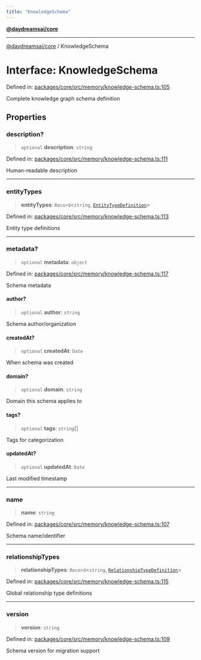 ```yaml
---
title: "KnowledgeSchema"
---
```


[**@daydreamsai/core**](./api-reference.md)

***

[@daydreamsai/core](./api-reference.md) / KnowledgeSchema

# Interface: KnowledgeSchema

Defined in: [packages/core/src/memory/knowledge-schema.ts:105](https://github.com/dojoengine/daydreams/blob/95678f46ea3908883ec80d853a28c9f23ca4f5c2/packages/core/src/memory/knowledge-schema.ts#L105)

Complete knowledge graph schema definition

## Properties

### description?

> `optional` **description**: `string`

Defined in: [packages/core/src/memory/knowledge-schema.ts:111](https://github.com/dojoengine/daydreams/blob/95678f46ea3908883ec80d853a28c9f23ca4f5c2/packages/core/src/memory/knowledge-schema.ts#L111)

Human-readable description

***

### entityTypes

> **entityTypes**: `Record`\<`string`, [`EntityTypeDefinition`](./EntityTypeDefinition.md)\>

Defined in: [packages/core/src/memory/knowledge-schema.ts:113](https://github.com/dojoengine/daydreams/blob/95678f46ea3908883ec80d853a28c9f23ca4f5c2/packages/core/src/memory/knowledge-schema.ts#L113)

Entity type definitions

***

### metadata?

> `optional` **metadata**: `object`

Defined in: [packages/core/src/memory/knowledge-schema.ts:117](https://github.com/dojoengine/daydreams/blob/95678f46ea3908883ec80d853a28c9f23ca4f5c2/packages/core/src/memory/knowledge-schema.ts#L117)

Schema metadata

#### author?

> `optional` **author**: `string`

Schema author/organization

#### createdAt?

> `optional` **createdAt**: `Date`

When schema was created

#### domain?

> `optional` **domain**: `string`

Domain this schema applies to

#### tags?

> `optional` **tags**: `string`[]

Tags for categorization

#### updatedAt?

> `optional` **updatedAt**: `Date`

Last modified timestamp

***

### name

> **name**: `string`

Defined in: [packages/core/src/memory/knowledge-schema.ts:107](https://github.com/dojoengine/daydreams/blob/95678f46ea3908883ec80d853a28c9f23ca4f5c2/packages/core/src/memory/knowledge-schema.ts#L107)

Schema name/identifier

***

### relationshipTypes

> **relationshipTypes**: `Record`\<`string`, [`RelationshipTypeDefinition`](./RelationshipTypeDefinition.md)\>

Defined in: [packages/core/src/memory/knowledge-schema.ts:115](https://github.com/dojoengine/daydreams/blob/95678f46ea3908883ec80d853a28c9f23ca4f5c2/packages/core/src/memory/knowledge-schema.ts#L115)

Global relationship type definitions

***

### version

> **version**: `string`

Defined in: [packages/core/src/memory/knowledge-schema.ts:109](https://github.com/dojoengine/daydreams/blob/95678f46ea3908883ec80d853a28c9f23ca4f5c2/packages/core/src/memory/knowledge-schema.ts#L109)

Schema version for migration support
